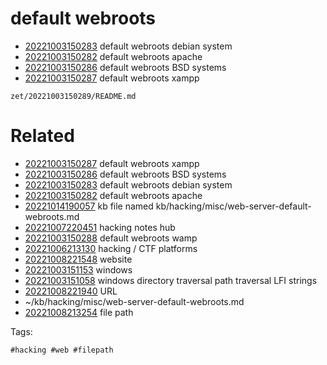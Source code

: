 # default webroots

- [20221003150283](/zet/20221003150283/README.md) default webroots debian system
- [20221003150282](/zet/20221003150282/README.md) default webroots apache
- [20221003150286](/zet/20221003150286/README.md) default webroots BSD systems
- [20221003150287](/zet/20221003150287/README.md) default webroots xampp

` zet/20221003150289/README.md `

# Related

- [20221003150287](/zet/20221003150287/README.md) default webroots xampp
- [20221003150286](/zet/20221003150286/README.md) default webroots BSD systems
- [20221003150283](/zet/20221003150283/README.md) default webroots debian system
- [20221003150282](/zet/20221003150282/README.md) default webroots apache
- [20221014190057](/zet/20221014190057/README.md) kb file named kb/hacking/misc/web-server-default-webroots.md
- [20221007220451](/zet/20221007220451/README.md) hacking notes hub
- [20221003150288](/zet/20221003150288/README.md) default webroots wamp
- [20221006213130](/zet/20221006213130/README.md) hacking / CTF platforms
- [20221008221548](/zet/20221008221548/README.md) website
- [20221003151153](/zet/20221003151153/README.md) windows
- [20221003151058](/zet/20221003151058/README.md) windows directory traversal path traversal LFI strings
- [20221008221940](/zet/20221008221940/README.md) URL
- ~/kb/hacking/misc/web-server-default-webroots.md
- [20221008213254](/zet/20221008213254/README.md) file path

Tags:

    #hacking #web #filepath
